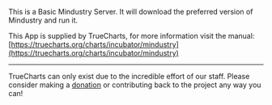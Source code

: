 This is a Basic Mindustry Server. It will download the preferred version of Mindustry and run it.

This App is supplied by TrueCharts, for more information visit the manual: [https://truecharts.org/charts/incubator/mindustry](https://truecharts.org/charts/incubator/mindustry)

---

TrueCharts can only exist due to the incredible effort of our staff.
Please consider making a [donation](https://truecharts.org/about/sponsor) or contributing back to the project any way you can!
